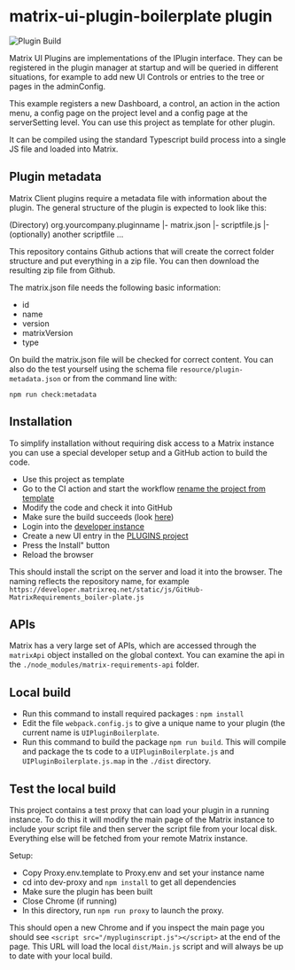 # matrix-ui-plugin-boilerplate plugin

![Plugin Build](https://github.com/MatrixRequirements/matrix-ui-plugin-boilerplate/actions/workflows/main.yml/badge.svg)

Matrix UI Plugins are implementations of the IPlugin interface.
They can be registered in the plugin manager at startup and will be queried
in different situations, for example to add new UI Controls or entries to 
the tree or pages in the adminConfig.

This  example registers a new Dashboard, a control, an action in the action menu, a config page on the project level 
and a config page at the serverSetting level. You can use this project as template for other plugin. 

It can be compiled using the standard
Typescript build process into a single JS file and loaded into Matrix.

## Plugin metadata
Matrix Client plugins require a metadata file with information about the plugin. The general structure of the plugin is 
expected to look like this:

(Directory) org.yourcompany.pluginname
          |- matrix.json
          |- scriptfile.js
          |- (optionally) another scriptfile ...

This repository contains Github actions that will create the correct folder structure and put everything in a zip
file. You can then download the resulting zip file from Github.

The matrix.json file needs the following basic information: 
* id
* name
* version
* matrixVersion
* type

On build the matrix.json file will be checked for correct content. You can also do the test yourself using the schema file
`resource/plugin-metadata.json` or from the command line with:

    npm run check:metadata


## Installation
To simplify installation without requiring disk access to a Matrix instance
you can use a special developer setup and a GitHub action to build the code.

* Use this project as template
* Go to the CI action and start the workflow [rename the project from template](../..//actions/workflows/template.yaml) 
* Modify the code and check it into GitHub
* Make sure the build succeeds (look [here](../../actions/workflows/main.yml))
* Login into the [developer instance](https://developer.matrixreq.net)
* Create a new UI entry in the 
  [PLUGINS project](https://developer.matrixreq.net/PLUGINS/F-UI-2)
* Press the Install"  button
* Reload the browser

This should install the script on the server and load it into the browser. The
naming reflects the repository name, for example `https://developer.matrixreq.net/static/js/GitHub-MatrixRequirements_boiler-plate.js`

## APIs
Matrix has a very large set of APIs, which are accessed through the
`matrixApi` object installed on the global context. You can
examine the api in the `./node_modules/matrix-requirements-api` folder.

## Local build 

* Run this command to install required packages : `npm install`
* Edit the file `webpack.config.js` to give a unique name to your plugin (the current name is `UIPluginBoilerplate`.
* Run this command to build the package `npm run build`. This will compile and package the ts code to a `UIPluginBoilerplate.js` 
and `UIPluginBoilerplate.js.map` in the `./dist` directory.

## Test the local build
This project contains a test proxy that can load your plugin in a running instance. To do
this it will modify the main page of the Matrix instance to include your script file
and then server the script file from your local disk. Everything else will be fetched from
your remote Matrix instance.

Setup:

* Copy Proxy.env.template to Proxy.env and set your instance name
* cd into dev-proxy and `npm install` to get all dependencies
* Make sure the plugin has been built
* Close Chrome (if running)
* In this directory, run `npm run proxy` to launch the proxy. 

This should open a new Chrome and if you inspect the main page you should see
`<script src="/mypluginscript.js"></script>` at the end of the page. This URL
will load the local `dist/Main.js` script and will always be up to date with your
local build.

